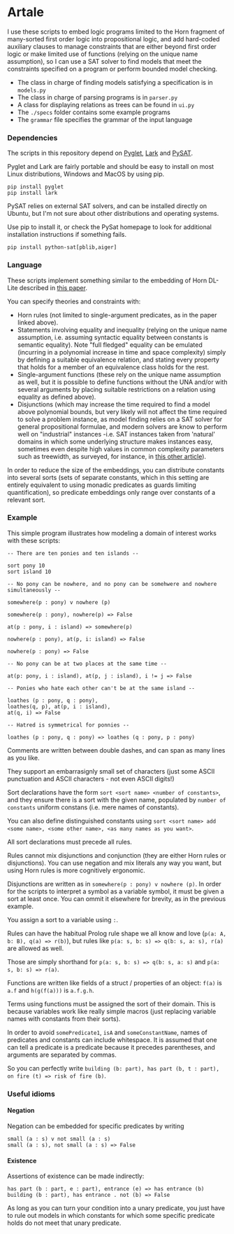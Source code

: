 # Artale

I use these scripts to embed logic programs limited to the Horn fragment of
many-sorted first order logic into propositional logic, and add
hard-coded auxiliary clauses to manage constraints that are either beyond
first order logic or make limited use of functions (relying on the unique
name assumption), so I can use a SAT solver to find models that meet the constraints
specified on a program or perform bounded model checking.

- The class in charge of finding models satisfying a specification is in `models.py` 
- The class in charge of parsing programs is in `parser.py`
- A class for displaying relations as trees can be found in `ui.py`
- The `./specs` folder contains some example programs
- The `grammar` file specifies the grammar of the input language

### Dependencies
The scripts in this repository depend on [Pyglet](http://pyglet.org), [Lark](https://github.com/lark-parser/lark)
and [PySAT](https://pysathq.github.io/). 

Pyglet and Lark are fairly portable and should be easy to install on most Linux distributions, Windows and MacOS by using pip.

```
pip install pyglet
pip install lark
```

PySAT relies on external SAT solvers, and can be installed directly on Ubuntu, but I'm not sure about other distributions
and operating systems.

Use pip to install it, or check the PySat homepage to look for additional installation instructions if something fails.

```
pip install python-sat[pblib,aiger]
```

### Language

These scripts implement something similar to the embedding of Horn DL-Lite described in [this paper](https://arxiv.org/abs/1401.3487).

You can specify theories and constraints with:

- Horn rules (not limited to single-argument predicates, as in the paper linked above).
- Statements involving equality and inequality (relying on the unique name assumption, i.e. assuming syntactic equality
between constants is semantic equality). Note "full fledged" equality can be emulated (incurring in a polynomial
increase in time and space complexity) simply by defining a suitable equivalence relation, and
stating every property that holds for a member of an equivalence class holds for the rest.
- Single-argument functions (these rely on the unique name assumption as well, but it is possible to
define functions without the UNA and/or with several arguments by placing suitable restrictions on a relation using equality as
defined above).
- Disjunctions (which may increase the time required to find a model above polynomial bounds, but
very likely will not affect the time required to solve a problem instance, as model finding relies
on a SAT solver for general propositional formulae, and modern solvers are know to perform well on
"industrial" instances -i.e. SAT instances taken from 'natural' domains in which some underlying
structure makes instances easy, sometimes even despite high values in common complexity
parameters such as treewidth, as surveyed, for instance, in [this other article](https://www.microsoft.com/en-us/research/publication/treewidth-in-industrial-sat-benchmarks/)).

In order to reduce the size of the embeddings, you can distribute constants into several sorts (sets of separate constants, which in
this setting are entirely equivalent to using monadic predicates as guards limiting quantification), so predicate embeddings only
range over constants of a relevant sort.

### Example

This simple program illustrates how modeling a domain of interest works with these scripts:

```
-- There are ten ponies and ten islands --

sort pony 10
sort island 10

-- No pony can be nowhere, and no pony can be somehwere and nowhere simultaneously --

somewhere(p : pony) v nowhere (p)

somewhere(p : pony), nowhere(p) => False

at(p : pony, i : island) => somewhere(p)

nowhere(p : pony), at(p, i: island) => False

nowhere(p : pony) => False

-- No pony can be at two places at the same time --

at(p: pony, i : island), at(p, j : island), i != j => False

-- Ponies who hate each other can't be at the same island --

loathes (p : pony, q : pony),
loathes(q, p), at(p, i : island),
at(q, i) => False

-- Hatred is symmetrical for ponnies --

loathes (p : pony, q : pony) => loathes (q : pony, p : pony)
```

Comments are written between double dashes, and can span as many lines as you like.

They support an embarrasignly small set of characters (just some ASCII
punctuation and ASCII characters - not even ASCII digits!)

Sort declarations have the form `sort <sort name> <number of constants>`, and they
ensure there is a sort with the given name, populated by `number of constants` uniform constans (i.e. mere
names of constants).

You can also define distinguished constants using `sort <sort name> add <some name>, <some other name>, <as many names as you want>`.

All sort declarations must precede all rules.

Rules cannot mix disjunctions and conjunction (they are either Horn rules or disjunctions).
You can use negation and mix literals any way you want, but using Horn rules is more cognitively
ergonomic.

Disjunctions are written as in `somewhere(p : pony) v nowhere (p)`. In order for 
the scripts to interpret a symbol as a variable symbol, it must be given a sort at
least once. You can ommit it elsewhere for brevity, as in the previous example.

You assign a sort to a variable using `:`.

Rules can have the habitual Prolog rule shape we all know and love (`p(a: A, b: B), q(a) => r(b)`),
but rules like `p(a: s, b: s) => q(b: s, a: s), r(a)` are allowed as well.

Those are simply shorthand for `p(a: s, b: s) => q(b: s, a: s)` and `p(a: s, b: s) => r(a)`.

Functions are written like fields of a struct / properties of an object: `f(a)` is `a.f` and
`h(g(f(a)))` is `a.f.g.h`.

Terms using functions must be assigned the sort of their domain. This is because variables
work like really simple macros (just replacing variable names with constants from their sorts).

In order to avoid `somePredicate1`, `isA` and `someConstantName`, names of predicates and constants can include whitespace.
It is assumed that one can tell a predicate is a predicate because it precedes parentheses,
and arguments are separated by commas.

So you can perfectly write `building (b: part), has part (b, t : part), on fire (t) => risk of fire (b)`.

### Useful idioms

#### Negation

Negation can be embedded for specific predicates by writing

```
small (a : s) v not small (a : s)
small (a : s), not small (a : s) => False
```

#### Existence

Assertions of existence can be made indirectly:

```
has part (b : part, e : part), entrance (e) => has entrance (b)
building (b : part), has entrance . not (b) => False
```

As long as you can turn your condition into a unary predicate, you just have to
rule out models in which constants for which some specific predicate holds do
not meet that unary predicate.
